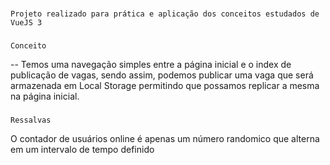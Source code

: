 ###
```
Projeto realizado para prática e aplicação dos conceitos estudados de VueJS 3
```

###
```
Conceito
```

-- Temos uma navegação simples entre a página inicial e o index de publicação de vagas, sendo assim, podemos publicar uma vaga que será armazenada em Local Storage permitindo que possamos replicar a mesma na página inicial.

###
```
Ressalvas
```

O contador de usuários online é apenas um número randomico que alterna em um intervalo de tempo definido
